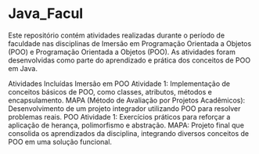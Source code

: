 # Java_Facul

Este repositório contém atividades realizadas durante o período de faculdade nas disciplinas de Imersão em Programação Orientada a Objetos (POO) e Programação Orientada a Objetos (POO). As atividades foram desenvolvidas como parte do aprendizado e prática dos conceitos de POO em Java.

Atividades Incluídas
Imersão em POO
Atividade 1: Implementação de conceitos básicos de POO, como classes, atributos, métodos e encapsulamento.
MAPA (Método de Avaliação por Projetos Acadêmicos): Desenvolvimento de um projeto integrador utilizando POO para resolver problemas reais.
POO
Atividade 1: Exercícios práticos para reforçar a aplicação de herança, polimorfismo e abstração.
MAPA: Projeto final que consolida os aprendizados da disciplina, integrando diversos conceitos de POO em uma solução funcional.
